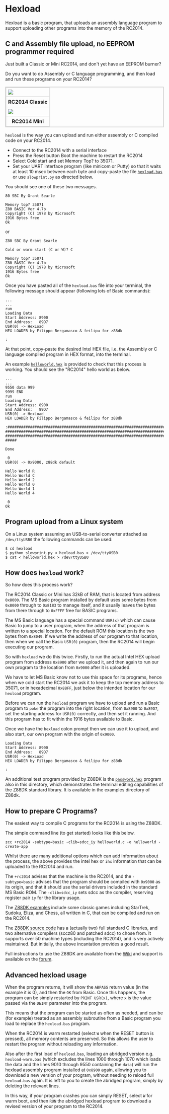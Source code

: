 # Hexload

Hexload is a basic program, that uploads an assembly language program to support uploading other programs into the memory of the RC2014.

## C and Assembly file upload, no EEPROM programmer required

Just built a Classic or Mini RC2014, and don't yet have an EEPROM burner?

Do you want to do Assembly or C language programming, and then load and run these programs on your RC2014?

<div>
<table style="border: 2px solid #cccccc;">
<tbody>
<tr>
<td style="border: 1px solid #cccccc; padding: 6px;"><centre><a href="http://rc2014.co.uk/wp-content/uploads/2014/10/RC2014_Overview.jpg" target="_blank"><img src="http://rc2014.co.uk/wp-content/uploads/2014/10/RC2014_Overview.jpg"/></a></centre></td>
</tr>
<tr>
<th style="border: 1px solid #cccccc; padding: 6px;"><centre>RC2014 Classic<center></th>
</tr>
<tr>
<td style="border: 1px solid #cccccc; padding: 6px;"><centre><a href="https://rc2014.co.uk/wp-content/uploads/2016/10/2016-10-04t16-58-14.434z-mini2.jpg.855x570_q85_pad_rcrop01.jpg-1.jpeg" target="_blank"><img src="http://rc2014.co.uk/wp-content/uploads/2016/10/2016-10-04t16-58-14.434z-mini2.jpg.855x570_q85_pad_rcrop01.jpg-1.jpeg"/></a></centre></td>
</tr>
<tr>
<th style="border: 1px solid #cccccc; padding: 6px;"><centre>RC2014 Mini<center></th>
</tr>
</tbody>
</table>
</div>

`hexload` is the way you can upload and run either assembly or C compiled code on your RC2014.

- Connect to the RC2014 with a serial interface
- Press the Reset button Boot the machine to restart the RC2014
- Select Cold start and set Memory Top? to 35071.
- Set your UART interface program (like minicom or Putty) so that it waits at least 10 msec between each byte and copy-paste the file [`hexload.bas`](https://raw.githubusercontent.com/RC2014Z80/RC2014/master/BASIC-Programs/hexload/hexload.bas) or use `slowprint.py` as directed below.

You should see one of these two messages.

```
80 SBC By Grant Searle

Memory top? 35071
Z80 BASIC Ver 4.7b
Copyright (C) 1978 by Microsoft
1916 Bytes free
Ok
```

or

```
Z80 SBC By Grant Searle

Cold or warm start (C or W)? C

Memory top? 35071
Z80 BASIC Ver 4.7b
Copyright (C) 1978 by Microsoft
1916 Bytes free
Ok
```

Once you have pasted all of the `hexload.bas` file into your terminal,
the following message should appear (following lots of Basic commands):

```
...
...
run
Loading Data
Start Address: 8900
End Address:   89D7
USR(0) -> HexLoad
HEX LOADER by Filippo Bergamasco & feilipu for z88dk

:
```

At that point, copy-paste the desired Intel HEX file, i.e. the Assembly or C language compiled program in HEX format, into the terminal.

An example [`helloworld.hex`](https://raw.githubusercontent.com/RC2014Z80/RC2014/master/BASIC-Programs/hexload/helloworld.hex) is provided to check that this process is working. You should see the "RC2014" hello world as below.

```
...
...
9550 data 999
9999 END
run
Loading Data
Start Address: 8900
End Address:   89D7
USR(0) -> HexLoad
HEX LOADER by Filippo Bergamasco & feilipu for z88dk

:###############################################################################
################################################################################
################################################################################
#####

Done

 0 
USR(0) -> 0x9000, z88dk default

Hello World R
Hello World C
Hello World 2
Hello World 0
Hello World 1
Hello World 4

 0 
Ok
```

## Program upload from a Linux system

On a Linux system assuming an USB-to-serial converter attached as `/dev/ttyUSB0` the following
commands can be used:

```
$ cd hexload
$ python slowprint.py < hexload.bas > /dev/ttyUSB0
$ cat < helloworld.hex > /dev/ttyUSB0
```

## How does `hexload` work?

So how does this process work?

The RC2014 Classic or Mini has 32kB of RAM, that is located from address `0x8000`. The MS Basic program installed by default uses some bytes from `0x8000` through to `0x8183` to manage itself, and it usually leaves the bytes from there through to `0xFFFF` free for BASIC programs.

The MS Basic language has a special command `USR(x)` which can cause Basic to jump to a user program, when the address of that program is written to a special location. For the default ROM this location is the two bytes from `0x8049`. If we write the address of our program to that location, then when we call the Basic `USR(0)` program, then the RC2014 will begin executing our program.

So with `hexload` we do this twice. Firstly, to run the actual Intel HEX upload program from address `0x8900` after we upload it, and then again to run our own program to the location from `0x9000` after it is uploaded.

We have to let MS Basic know not to use this space for its programs, hence when we cold start the RC2014 we ask it to keep the top memory address to 35071, or in hexadecimal `0x88FF`, just below the intended location for our `hexload` program.

Before we can run the `hexload` program we have to upload and run a Basic program to `poke` the program into the right location, from `0x8900` to `0x89D7`, set the starting address for `USR(0)` correctly, and then set it running. And this program has to fit within the 1916 bytes available to Basic.

Once we have the `hexload` colon prompt then we can use it to upload, and also start, our own program with the origin of `0x9000`.

```
Loading Data
Start Address: 8900
End Address:   89D7
USR(0) -> HexLoad
HEX LOADER by Filippo Bergamasco & feilipu for z88dk

:
```

An additional test program provided by Z88DK is the [`password.hex`](https://raw.githubusercontent.com/RC2014Z80/RC2014/master/BASIC-Programs/hexload/password.hex) program also in this directory, which demonstrates the terminal editing capabilities of the Z88DK standard library. It is available in the examples directory of Z88dk.


## How to prepare C Programs?

The easiest way to compile C programs for the RC2014 is using the Z88DK.

The simple command line (to get started) looks like this below.

```
zcc +rc2014 -subtype=basic -clib=sdcc_iy helloworld.c -o helloworld -create-app
```

Whilst there are many additional options which can add information about the process, the above provides the intel hex or `ihx` information that can be uploaded to the RC2014 and run.

The `+rc2014` advises that the machine is the RC2014, and the `-subtype=basic` advises that the program should be compiled with `0x9000` as its origin, and that it should use the serial drivers included in the standard MS Basic ROM. The `-clib=sdcc_iy` sets sdcc as the compiler, reserving register pair `iy` for the library usage.

The [Z88DK examples](https://github.com/z88dk/z88dk/tree/master/libsrc/_DEVELOPMENT/EXAMPLES) include some classic games including StarTrek, Sudoku, Eliza, and Chess, all written in C, that can be compiled and run on the RC2014.

The [Z88DK source code](https://github.com/z88dk/z88dk) has a (actually two) full standard C libraries, and two alternative compilers (sccz80 and patched sdcc) to chose from. It supports over 50 machine types (including the RC2014), and is very actively maintained. But initially, the above incantation provides a good result.

Full instructions to use the Z88DK are available from the [Wiki](https://www.z88dk.org/wiki/doku.php) and support is available on the [forum](https://www.z88dk.org/forum/forums.php).

## Advanced hexload usage

When the program returns, it will show the `ABPASS` return value (in the example it is 0), and then the `OK` from Basic. Once this happens, the program can be simply restarted by `PRINT USR(x)`, where `x` is the value passed via the `DEINT` parameter into the program.

This means that the program can be started as often as needed, and can be (for example) treated as an assembly subroutine from a Basic program you load to replace the `hexload.bas` program.

When the RC2014 is warm restarted (select `W` when the RESET button is pressed), all memory contents are preserved. So this allows the user to restart the program without reloading any information.

Also after the first load of `hexload.bas`, loading an abridged version e.g. `hexload-warm.bas` (which excludes the lines 1000 through 1070 which loads the data and the lines 9010 through 9550 containing the `data`) will run the hexload assembly program installed at `0x8900` again, allowing you to download a new version of your program, without needing to reload full `hexload.bas` again. It is left to you to create the abridged program, simply by deleting the relevant lines.

In this way, if your program crashes you can simply RESET, select `W` for warm boot, and then `RUN` the abridged hexload program to download a revised version of your program to the RC2014.

